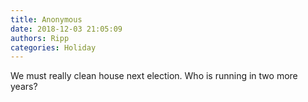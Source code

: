 ```yaml
---
title: Anonymous
date: 2018-12-03 21:05:09
authors: Ripp
categories: Holiday
---
```


 We must really clean house next election.  Who is running in two more years?